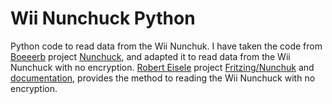 # Wii Nunchuck Python
Python code to read data from the Wii Nunchuk.
I have taken the code from [Boeeerb](https://github.com/Boeeerb) project [Nunchuck](https://github.com/Boeeerb/Nunchuck/blob/master/Raspberry%20Pi/), and adapted it to read data from the Wii Nunchuck with no encryption. [Robert Eisele]( https://github.com/infusion) project [Fritzing/Nunchuk](https://github.com/infusion/Fritzing/tree/master/Nunchuk) and [documentation](https://www.xarg.org/2016/12/using-a-wii-nunchuk-with-arduino/), provides the method to reading the Wii Nunchuck with no encryption.
